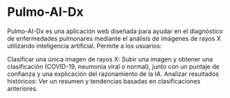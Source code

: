 # Pulmo-AI-Dx
Pulmo-AI-Dx es una aplicación web diseñada para ayudar en el diagnóstico de enfermedades pulmonares mediante el análisis de imágenes de rayos X utilizando inteligencia artificial. Permite a los usuarios:

  Clasificar una única imagen de rayos X: Subir una imagen y obtener una clasificación (COVID-19, neumonía viral o normal), junto con un puntaje de confianza y una explicación del razonamiento de la IA.
  Analizar resultados históricos: Ver un resumen y tendencias basadas en clasificaciones anteriores.
